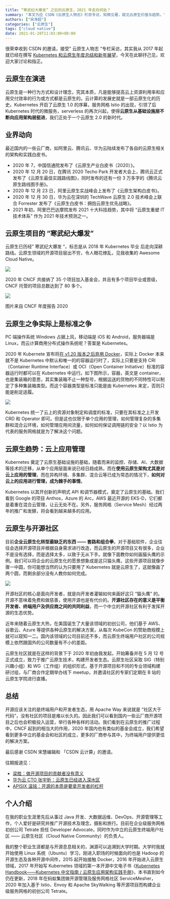```yaml
---
title: “寒武纪大爆发” 之后的云原生，2021 年走向何处？
summary: "本文为应 CSDN《云原生人物志》栏目专访，知微见著，窥见云原生价值与趋势。"
authors: ["宋净超"]
categories: ["云原生"]
tags: ["cloud native"]
date: 2021-01-28T11:03:00+08:00
---
```


很荣幸收到 CSDN 的邀请，接受” 云原生人物志 “专栏采访，其实我从 2017 年起就已经在撰写 [Kubernetes 和云原生年度总结和新年展望](https://jimmysong.io/kubernetes-handbook/appendix/kubernetes-and-cloud-native-summary-in-2017-and-outlook-for-2018.html)，今天在此聊抒己见，欢迎大家讨论和指正。

## 云原生在演进

云原生是一种行为方式和设计理念，究其本质，凡是能够提高云上资源利用率和应用交付效率的行为或方式都是云原生的。云计算的发展史就是一部云原生化的历史。Kubernetes 开启了云原生 1.0 的序幕，服务网格 Istio 的出现，引领了后 Kubernetes 时代的微服务，serverless 的再次兴起，使得**云原生从基础设施层不断向应用架构层挺进**，我们正处于一个云原生 2.0 的新时代。

## 业界动向

最近国内的一些云厂商，如阿里云、腾讯云、华为云陆续发布了各自的云原生相关的架构和实践白皮书。

- 2020 年 7，中国信通院发布了《云原生产业白皮书（2020）》。
- 2020 年 12 月 20 日，在腾讯 2020 Techo Park 开发者大会上，腾讯云正式发布了《云原生最佳实践路线图》，同时发布的还有一份 3 万多字的《腾讯云原生路线图手册》。
- 2020 年 12 月 23 日，阿里云原生实战峰会上发布了《云原生架构白皮书》。
- 2020 年 12 月 30 日，华为云在深圳的 TechWave 云原生 2.0 技术峰会上联合 Forrester 发布了《云原生白皮书：拥抱云原生优先战略》。
- 2021 年初，阿里巴巴达摩院发布 2021 十大科技趋势，其中将 “云原生重塑 IT 技术体系” 作为 2021 年技术预测之一。

## 云原生项目的 “寒武纪大爆发”

云原生已历经” 寒武纪大爆发 “，标志是从 2018 年 Kubernetes 毕业 后走向深耕路线。云原生领域的开源项目层出不穷，令人眼花缭乱，见我收集的 Awesome Cloud Native。

![](008eGmZEly1gn37vq5g81j30q906dmyk.jpg)

2020 年 CNCF 共接纳了 35 个项目加入基金会，并且有多个项目毕业或晋级，CNCF 托管的项目总数达到了 80 多个。

![](008eGmZEly1gn37weeu5lj30q90ivalh.jpg)

图片来自 CNCF 年度报告 2020

## 云原生之争实际上是标准之争

PC 端操作系统 Windows 占据上风，移动端是 iOS 和 Android，服务器端是 Linux，而云计算商用分布式操作系统呢？答案是 Kubernetes。

2020 年 Kubernete 宣布将[在 v1.20 版本之后弃用 Docker](https://blog.csdn.net/csdnnews/article/details/110520682)，实际上 Docker 本来就不是 Kubernetes 中默认和唯一的的容器运行时了，实际上只要是支持 CRI（Container Runtime Interface）或 OCI（Open Container Initiative）标准的容器运行时都可以在 Kubernetes 中运行。如下图所示，容器，英文是 container，也是集装箱的意思，其实集装箱不止一种型号，根据运送的货物的不同特性可以制定了多种集装箱类型。而这个容器类型是标准只能是由 Kubernetes 来定，否则只能是削足适履。

![](008eGmZEly1gn38p94t5sj30q90enq52.jpg)

Kubernetes 统一了云上的资源对象制定和调度的标准，只要在其标准之上开发 CRD 和 Operator 即可。但是这也仅限于单个应用的管理，如何管理复杂的多集群和混合云环境，如何管理应用间流量，如何如何保证调用链的安全？以 Istio 为代表的服务网格就是为了解决这个问题。

## 云原生趋势：云上应用管理

Kubernetes 奠定了云原生基础设施的基础，随着而来的监控、存储、AI、大数据等技术的迁移，从单个应用层面来说已经日趋成熟，而在**使用云原生架构尤其是对云上应用的管理**，而在异构环境、多集群、混合云等已成为常态的情况下，**如何对云上的应用进行管理，成为棘手的事情**。

Kubernetes 以其开创新的声明式 API 和调节器模式，奠定了云原生的基础。我们看到 Google 的项目 Anthos，Azure 的 Arc，AWS 最近开源的 EKS-D，它们都是着重在混合云管理，让云无处不在。另外，服务网格（Service Mesh）经过两年的推广和发酵，将会看到越来越多的应用。

## 云原生与开源社区

目前**企业云原生化转型最缺乏的东西 —— 套路和组合拳**。对于基础软件，企业往往会选择开源项目并根据自身需求进行改造，而云原生的开源项目又有很多，企业不是没有选择，而是选择太多，以致于无从下手。就像下面教你如何画猫头鹰的示例。我们可以将企业的云原生化的愿景想象成是这只猫头鹰，这些开源项目就像步骤一中圆，你可能想当然的认为只要用了 Kubernetes 就是云原生了，这就像画了两个圆，而剩余部分没有人教你如何完成。

![](008eGmZEly1gn37vqshfnj30q90hh44y.jpg)

开源社区的核心是面向开发者，就是向开发者灌输如何来画好这只 “猫头鹰” 的。开源不意味着免费和做慈善，使用开源也是有代价的。**开源社区存在的意义是平衡开发者、终端用户及供应商之间的共同利益**，而一个中立的开源社区有利于发挥开源的生态优势。

近年来随着云原生大热，在美国诞生了大量该领域的初创公司，他们基于 AWS、谷歌云、Azure 等提供各种云原生的解决方案，从每次 KubeCon 的赞助商规模上就可以窥知一二。国内该领域的公司目前还不多，而云原生终端用户社区的公司规模上依然跟国外的公司数量有不小的差距。

云原生社区就是在这样的背景下于 2020 年初由我发起，开始筹备并在 5 月 12 号正式成立，致力于推广云原生技术，构建开发者生态。云原生社区采取 SIG（特别兴趣小组）和 WG（工作组）的组织形式，基于开源项目和不同的专业领域构建研讨组，与厂商合作定期举办线下 meetup，并邀请社区的专家们定期在 B 站的云原生学院进行直播。

## 总结

开源应该关注的是终端用户和开发者生态，用 Apache Way 来说就是 “社区大于代码”，没有社区的项目是难以长久的。因此我们可以看到国内一些云厂商开源项目之后也会积极投入运营，举行各种各样的活动。我们看到在云原生的推广过程中，CNCF 起到的相当大的作用，2020 年国内也有类似的基金会成立，我们希望看到更多中立的基金会和社区的成立，更多的厂商参与其中，为终端用户提供更佳的解决方案。

最后感谢 CSDN 宋慧编辑和 「CSDN 云计算」的邀请。

往期报道见：

- [梁胜：做开源项目的贡献者没有意义](https://blog.csdn.net/csdnnews/article/details/112293560)
- [华为云 CTO 张宇昕：云原生已经进入深水区](https://blog.csdn.net/FL63Zv9Zou86950w/article/details/110433443)
- [APISIX 温铭：开源的本质是要拿开发者的杠杆](https://blog.csdn.net/csdnnews/article/details/110508201)

## 个人介绍

在我的职业生涯里先后从事过 Java 开发、大数据运维、DevOps、开源管理等工作，个人爱好是研究并推广开源技术及理念，摄影和旅行。目前在企业级服务网格初创公司 Tetrate 担任 Developer Advocate，同时作为中立的云原生终端用户社区 —— 云原生社区（Cloud Native Community）的负责人。

我的整个职业生涯都是与开源息息相关的，渊源可以追溯到大学时期。大学时我就开始使用 Linux 系统（Ubuntu）学习，刚进入职场的时候面向的也是 Hadoop 的开源生态及各种开源中间件，2015 起开始接触 Docker，2016 年开始进入云原生领域，2017 年开始写 Kubernetes 领域的第一本开源中文电子书《[Kubernetes Handbook——Kubernetes 中文指南 / 云原生应用架构实践手册](https://github.com/rootsongjc/kubernetes-handbook)》，本书直到如今仍在更新，2018 年在蚂蚁集团做开源管理及服务网格社区 ServiceMesher，2020 年加入基于 Istio、Envoy 和 Apache SkyWalking 等开源项目而构建企业级服务网格的初创公司 Tetrate。
